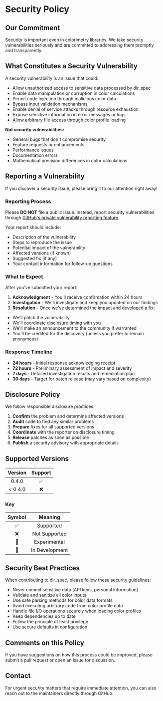 # Security Policy

## Our Commitment

Security is important even in colorimetry libraries. We take security vulnerabilities seriously and are committed to
addressing them promptly and transparently.

## What Constitutes a Security Vulnerability

A security vulnerability is an issue that could:

- Allow unauthorized access to sensitive data processed by dir_spec
- Enable data manipulation or corruption in color calculations
- Permit code injection through malicious color data
- Bypass input validation mechanisms
- Enable denial of service attacks through resource exhaustion
- Expose sensitive information in error messages or logs
- Allow arbitrary file access through color profile loading

**Not security vulnerabilities:**

- General bugs that don't compromise security
- Feature requests or enhancements
- Performance issues
- Documentation errors
- Mathematical precision differences in color calculations

## Reporting a Vulnerability

If you discover a security issue, please bring it to our attention right away!

### Reporting Process

Please **DO NOT** file a public issue. Instead, report security vulnerabilities through
[GitHub's private vulnerability reporting feature](https://github.com/aaronmallen/dir_spec/security/advisories/new).

Your report should include:

- Description of the vulnerability
- Steps to reproduce the issue
- Potential impact of the vulnerability
- Affected versions (if known)
- Suggested fix (if any)
- Your contact information for follow-up questions

### What to Expect

After you've submitted your report:

1. **Acknowledgment** - You'll receive confirmation within 24 hours
2. **Investigation** - We'll investigate and keep you updated on our findings
3. **Resolution** - Once we've determined the impact and developed a fix:

- We'll patch the vulnerability
- We'll coordinate disclosure timing with you
- We'll make an announcement to the community if warranted
- You'll be credited for the discovery (unless you prefer to remain anonymous)

### Response Timeline

- **24 hours** - Initial response acknowledging receipt
- **72 hours** - Preliminary assessment of impact and severity
- **7 days** - Detailed investigation results and remediation plan
- **30 days** - Target for patch release (may vary based on complexity)

## Disclosure Policy

We follow responsible disclosure practices:

1. **Confirm** the problem and determine affected versions
2. **Audit** code to find any similar problems
3. **Prepare** fixes for all supported versions
4. **Coordinate** with the reporter on disclosure timing
5. **Release** patches as soon as possible
6. **Publish** a security advisory with appropriate details

## Supported Versions

| Version | Support |
|:-------:| :-----: |
|  0.4.0  |   ✅    |
| < 0.4.0 |   ❌    |

### Key

| Symbol |    Meaning     |
| :----: | :------------: |
|   ✅   |   Supported    |
|   ❌   | Not Supported  |
|   🧪   |  Experimental  |
|   🚧   | In Development |

## Security Best Practices

When contributing to dir_spec, please follow these security guidelines:

- Never commit sensitive data (API keys, personal information)
- Validate and sanitize all color inputs
- Use safe parsing methods for color data formats
- Avoid executing arbitrary code from color profile data
- Handle file I/O operations securely when loading color profiles
- Keep dependencies up to date
- Follow the principle of least privilege
- Use secure defaults in configuration

## Comments on this Policy

If you have suggestions on how this process could be improved, please submit a pull request or open an issue for
discussion.

## Contact

For urgent security matters that require immediate attention, you can also reach out to the maintainers directly
through GitHub.
